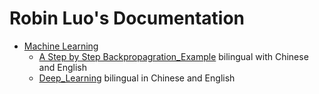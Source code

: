 # Robin Luo's Documentation

* [Machine Learning](article/machine_learning/index.md)
  * [A Step by Step Backpropagration_Example](./article/machine_learning/A_Step_by_Step_Backpropagation_Example_bilingual.md) bilingual with Chinese and English
  * [Deep_Learning](./article/machine_learning/Deep_learning_bilingual.md) bilingual in Chinese and English